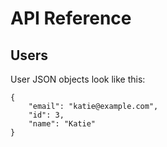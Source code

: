 # API Reference

## Users

User JSON objects look like this:

```
{
    "email": "katie@example.com",
    "id": 3,
    "name": "Katie"
}
```
